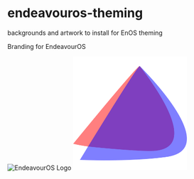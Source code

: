 # endeavouros-theming
backgrounds and artwork to install for EnOS theming

Branding for EndeavourOS 


![EndeavourOS Logo](https://raw.githubusercontent.com/endeavouros-team/endeavouros-theming/master/endeavouros-logo.png "EndeavourOS Logo")
![EndeavourOS Logo](https://raw.githubusercontent.com/endeavouros-team/endeavouros-theming/master/endeavouros-icon.png "EndeavourOS Icon")
